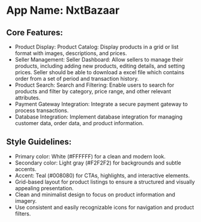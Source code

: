 # **App Name**: NxtBazaar

## Core Features:

- Product Display: Product Catalog: Display products in a grid or list format with images, descriptions, and prices.
- Seller Management: Seller Dashboard: Allow sellers to manage their products, including adding new products, editing details, and setting prices. Seller should be able to download a excel file which contains order from a set of period and transaction history.
- Product Search: Search and Filtering: Enable users to search for products and filter by category, price range, and other relevant attributes.
- Payment Gateway Integration: Integrate a secure payment gateway to process transactions.
- Database Integration: Implement database integration for managing customer data, order data, and product information.

## Style Guidelines:

- Primary color: White (#FFFFFF) for a clean and modern look.
- Secondary color: Light gray (#F2F2F2) for backgrounds and subtle accents.
- Accent: Teal (#008080) for CTAs, highlights, and interactive elements.
- Grid-based layout for product listings to ensure a structured and visually appealing presentation.
- Clean and minimalist design to focus on product information and imagery.
- Use consistent and easily recognizable icons for navigation and product filters.